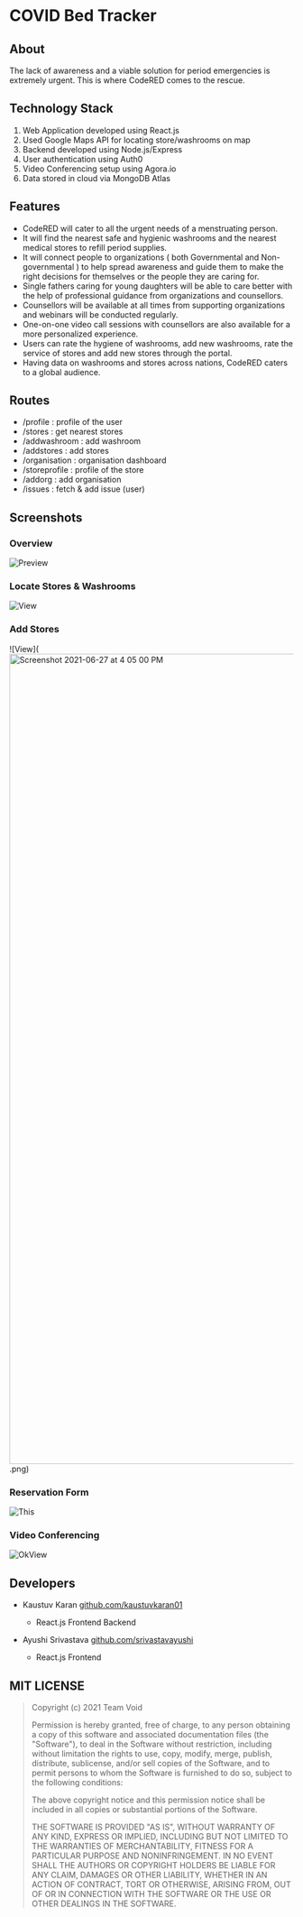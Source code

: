 # COVID Bed Tracker

## About

The lack of awareness and a viable solution for period emergencies is extremely urgent. This is where CodeRED comes to the rescue. 


## Technology Stack

1. Web Application developed using React.js
2. Used Google Maps API for locating store/washrooms on map
3. Backend developed using Node.js/Express
5. User authentication using Auth0
6. Video Conferencing setup using Agora.io
7. Data stored in cloud via MongoDB Atlas

## Features

- CodeRED will cater to all the urgent needs of a menstruating person. 
- It will find the nearest safe and hygienic washrooms and the nearest medical stores to refill period supplies.
- It will connect people to organizations ( both Governmental and Non-governmental ) to help spread awareness and guide them to make the right decisions for themselves or the people they are caring for. 
- Single fathers caring for young daughters will be able to care better with the help of professional guidance from organizations and counsellors.
- Counsellors will be available at all times from supporting organizations and webinars will be conducted regularly.
- One-on-one video call sessions with counsellors are also available for a more personalized experience.
- Users can rate the hygiene of washrooms, add new washrooms, rate the service of stores and add new stores through the portal.
- Having data on washrooms and stores across nations, CodeRED caters to a global audience.

## Routes
- /profile : profile of the user
- /stores : get nearest stores 
- /addwashroom : add washroom
- /addstores : add stores 
- /organisation : organisation dashboard
- /storeprofile : profile of the store
- /addorg : add organisation
- /issues : fetch & add issue (user)

## Screenshots

### Overview
![Preview](<img width="1438" alt="Screenshot 2021-06-27 at 4 00 10 PM" src="https://user-images.githubusercontent.com/56116708/123541180-c2cd5180-d760-11eb-8964-e5b4a8f8a333.png">
)

### Locate Stores & Washrooms
![View](<img width="1437" alt="Screenshot 2021-06-27 at 4 03 01 PM" src="https://user-images.githubusercontent.com/56116708/123541252-29eb0600-d761-11eb-875c-a11a062fdbe6.png">)

### Add Stores
![View](<img width="1437" alt="Screenshot 2021-06-27 at 4 05 00 PM" src="https://user-images.githubusercontent.com/56116708/123541308-73d3ec00-d761-11eb-9225-11aa73ff0504.png">
.png)

### Reservation Form
![This](<img width="1440" alt="Screenshot 2021-06-27 at 4 05 52 PM" src="https://user-images.githubusercontent.com/56116708/123541343-a382f400-d761-11eb-88d8-78f84b6a164a.png">
)

### Video Conferencing 
![OkView](<img width="1440" alt="Screenshot_2021-06-27_at_3 33 09_PM" src="https://user-images.githubusercontent.com/56116708/123541385-f0ff6100-d761-11eb-9393-3c1d70f81589.png">
)

## Developers

-  Kaustuv Karan [github.com/kaustuvkaran01](https://github.com/kaustuvkaran01)
   -  React.js Frontend Backend

-  Ayushi Srivastava
 [github.com/srivastavayushi](https://github.com/srivastavayushi)
   -  React.js Frontend

## MIT LICENSE

> Copyright (c) 2021 Team Void
>
> Permission is hereby granted, free of charge, to any person obtaining a copy
> of this software and associated documentation files (the "Software"), to deal
> in the Software without restriction, including without limitation the rights
> to use, copy, modify, merge, publish, distribute, sublicense, and/or sell
> copies of the Software, and to permit persons to whom the Software is
> furnished to do so, subject to the following conditions:
>
> The above copyright notice and this permission notice shall be included in all
> copies or substantial portions of the Software.
>
> THE SOFTWARE IS PROVIDED "AS IS", WITHOUT WARRANTY OF ANY KIND, EXPRESS OR
> IMPLIED, INCLUDING BUT NOT LIMITED TO THE WARRANTIES OF MERCHANTABILITY,
> FITNESS FOR A PARTICULAR PURPOSE AND NONINFRINGEMENT. IN NO EVENT SHALL THE
> AUTHORS OR COPYRIGHT HOLDERS BE LIABLE FOR ANY CLAIM, DAMAGES OR OTHER
> LIABILITY, WHETHER IN AN ACTION OF CONTRACT, TORT OR OTHERWISE, ARISING FROM,
> OUT OF OR IN CONNECTION WITH THE SOFTWARE OR THE USE OR OTHER DEALINGS IN THE
> SOFTWARE.

